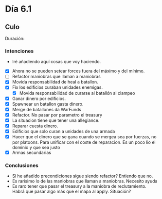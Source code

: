 ﻿# Día 6.1 

## Culo

Duración: 

### Intenciones

- Iré añadiendo aquí cosas que voy haciendo.

- [X] Ahora no se pueden setear forces fuera del máximo y del mínimo.
- [ ] Refactor maniobras que llaman a maniobras
- [X] Movida responsabilidad de heal a batallon.
- [X] Fix los edificios curaban unidades enemigas.
    - [X] Movida responsabilidad de curarse al batallón al clampeo
- [X] Ganar dinero por edificios.
- [X] Spawnear un batallon gasta dinero.
- [X] Merge de batallones da WarFunds
- [X] Refactor. No pasar por parametro el treasury
- [X] La situacion tiene que tener una allegiance.
- [X] Reparar cuesta dinero.
- [X] Edificios que solo curan a unidades de una armada
- [X] Hacer que el dinero que se gana cuando se mergea sea por fuerzas, no por platoons. Para unificar con el coste de reparacion. Es un poco lio el dominio y que sea justo
- [X] Armas secundarias

### Conclusiones

- Si he añadido precondiciones sigue siendo refactor? Entiendo que no.
- Es rarisimo lo de las maniobras que llaman a maniobras. Necesito ayuda
- Es raro tener que pasar el treasury a la maniobra de reclutamiento. Habrá que pasar algo más que el mapa al apply. Situación?